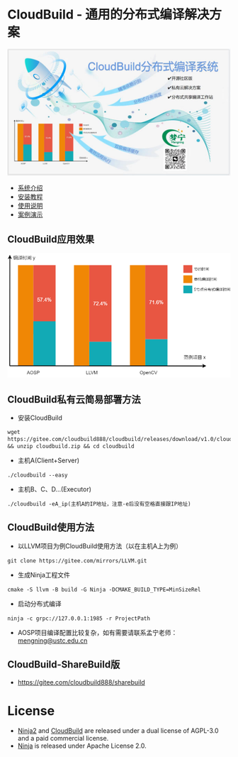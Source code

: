 
# CloudBuild - 通用的分布式编译解决方案

![输入图片说明](doc/pic/CloudBuild.jpg)

* [系统介绍](./doc/introduction/introduction.md)
* [安装教程](./doc/installation/installation.md)
* [使用说明](./doc/tutorial/tutorial.md)
* [案例演示](./doc/demo/demo.md)

## CloudBuild应用效果

![输入图片说明](doc/pic/CloudBuildResult.png)


## CloudBuild私有云简易部署方法

* 安装CloudBuild

```
wget https://gitee.com/cloudbuild888/cloudbuild/releases/download/v1.0/cloudbuild.zip && unzip cloudbuild.zip && cd cloudbuild
```

* 主机A(Client+Server)

`./cloudbuild --easy`

* 主机B、C、D...(Executor)

`./cloudbuild -eA_ip(主机A的IP地址，注意-e后没有空格直接跟IP地址)`

## CloudBuild使用方法

* 以LLVM项目为例CloudBuild使用方法（以在主机A上为例）

`git clone https://gitee.com/mirrors/LLVM.git`

* 生成Ninja工程文件

`cmake -S llvm -B build -G Ninja -DCMAKE_BUILD_TYPE=MinSizeRel`

* 启动分布式编译

`ninja -c grpc://127.0.0.1:1985 -r ProjectPath`

* AOSP项目编译配置比较复杂，如有需要请联系孟宁老师：mengning@ustc.edu.cn

## CloudBuild-ShareBuild版

* https://gitee.com/cloudbuild888/sharebuild

# License

* [Ninja2](https://github.com/ninja-cloudbuild/ninja2) and [CloudBuild](https://gitee.com/cloudbuild888/cloudbuild) are released under a dual license of AGPL-3.0 and a paid commercial license.
* [Ninja](https://github.com/ninja-build/ninja) is released under Apache License 2.0.